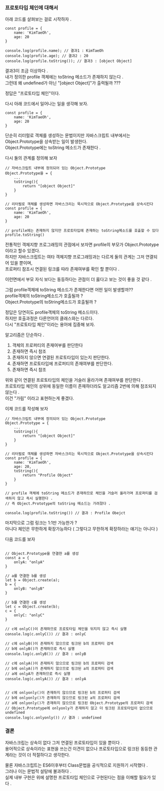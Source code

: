 ### 프로토타입 체인에 대해서

아래 코드를 살펴보는 걸로 시작하자 .

```
const profile = {
    name: 'KimTaeOh',
    age: 20
}

console.log(profile.name); // 결과1 : KimTaeOh
console.log(profile.age); // 결과2 : 20
console.log(profile.toString()); // 결과3 : [object Object]
```

결과3이 조금 이상하다 .  
내가 정의한 profile 객체에는 toString 메소드가 존재하지 않는다 .  
그런데 왜 undefined가 아닌 "[object Object]"가 출력될까 ???

정답은 "프로토타입 체인"이다.

다시 아래 코드에서 일어나는 일을 생각해 보자.

```
const profile = {
    name: 'KimTaeOh',
    age: 20
}
```

단순히 리터럴로 객체를 생성하는 문법이지만 자바스크립트 내부에서는 Object.Prototype을 상속받는 일이 발생한다.  
Object.Prototype에는 toString 메소드가 존재한다 .

다시 둘의 관계를 정의해 보자

```
// 자바스크립트 내부에 정의되어 있는 Object.Prototype
Object.Prototype을 = {
    ...
    toString(){
        return "[object Object]"
    }
}

// 리터럴로 객체를 생성하면 자바스크리는 묵시적으로 Object.Prototype을 상속시킨다
const profile = {
    name: 'KimTaeOh',
    age: 20
}

// profile에는 존재하지 않지만 프로토타입에 존재하는 toString메소드를 호출할 수 있다
profile.toString()
```

전통적인 객체지향 프로그래밍의 관점에서 보자면 profile의 부모가 Object.Prototype이라고 할수 있겠다.  
하지만 자바스크립트는 여타 객체지향 프로그래밍과는 다르게 둘의 관계는 그저 연결되어 있을 뿐이며,  
프로퍼티 참조시 연결된 링크를 따라 존재여부를 확인 할 뿐이다 .

이런면에서 부모 자식 보다는 동등하다는 관점이 더 옳다고 보는 것이 좋을 것 같다 .

그럼 profile객체에 toString 메소드가 존재한다면 어떤 일이 발생할까??  
profile객체의 toString메소드가 호출될까 ?  
Object.Prototype의 toString메소드가 호출될까 ?

정답은 당연히도 profile객체의 toString 메소드이다.  
하지만 호출과정은 다른언어의 클래스와는 다르다.  
다시 "프로토타입 체인"이라는 용어에 집중해 보자.

알고리즘은 단순하다 .

1. 객체의 프로퍼티의 존재여부를 판단한다
2. 존재하면 즉시 참조
3. 존재하지 않으면 연결된 프로토타입이 있는지 판단한다.
4. 존재하면 프로토타입에 프로퍼티의 존재여부를 판단한다.
5. 존재하면 즉시 참조

위와 같이 연결된 프로토타입의 체인을 거슬러 올라가며 존재여부를 판단한다 .  
프로토타입 체인의 상위에 동일한 이름이 존재하더라도 알고리즘 2번에 의해 참조되지 않는다 .  
이건 "가림" 이라고 표현하는게 좋겠다.

이제 코드를 작성해 보자

```
// 자바스크립트 내부에 정의되어 있는 Object.Prototype
Object.Prototype = {
    ...
    toString(){
        return "[object Object]"
    }
}

// 리터럴로 객체를 생성하면 자바스크리는 묵시적으로 Object.Prototype을 상속시킨다
const profile = {
    name: 'KimTaeOh',
    age: 20,
    toString(){
        return "Profile Object"
    }
}

// profile 객체에 toString 메소드가 존재하므로 체인을 거슬러 올라가며 프로퍼티를 검색하지 않고 즉시 실행한다 .
// 즉 Object.Prototype의 toString 메소드는 가려졌다 .

console.log(profile.toString()) // 결과 : Profile Obejct
```

마지막으로 그럼 링크는 1:1만 가능한가 ?  
아니다 체인은 무한하게 확장가능하다 ( 그렇다고 무한하게 확장하라는 얘기는 아니다 )

다음 코드를 보자

```

// Object.Prototype을 연결한 a를 생성
const a = {
    onlyA: "onlyA"
}

// a를 연결한 b를 생성
let b = Object.create(a);
b = {
    onlyB: "onlyB"
}

// b를 연결한 c를 생성
let c = Object.create(b);
c = {
    onlyC: "onlyC"
}

// c에 onlyC()이 존재하므로 프로토타입 체인을 뒤지지 않고 즉시 실행
console.log(c.onlyC()) // 결과 : onlyC

// c에 onlyB()이 존재하지 않으므로 링크된 b의 프로퍼티 검색
// b에 onlyB()가 존재하므로 즉시 실행
console.log(c.onlyB()) // 결과 : onlyB

// c에 onlyA()이 존재하지 않으므로 링크된 b의 프로퍼티 검색
// b에 onlyA()가 존재하지 않으므로 링크된 a의 프로퍼티 검색
// a에 onlyA가 존재하므로 즉시 실행
console.log(c.onlyA()) // 결과 : onlyA


// c에 onlyonly()이 존재하지 않으므로 링크된 b의 프로퍼티 검색
// b에 onlyonly()가 존재하지 않으므로 링크된 a의 프로퍼티 검색
// a에 onlyonly()가 존재하지 않으므로 링크된 Object.Prototype의 프로퍼티 검색
// Object.Prototype에 onlyonly가 존재하지 않고 더 링크된 프로토타입이 없으므로 undefined
console.log(c.onlyonly()) // 결과 : undefined

```

### 결론

자바스크립는 상속이 없다 그저 연결된 프로토타입이 있을 뿐이다 .  
용어적으로 상속이라는 표현을 쓰는건 이견이 없으나 프로토타입으로 링크된 동등한 관계라는 것이 더 적절하다고 생각한다.

물론 자바스크립트는 ES6이후부터 Class문법을 공식적으로 지원하기 시작했다 .  
그러나 이는 문법적 설탕에 불과하다 .  
실제 내부 구현은 위에 설명한 프로토타입 체인으로 구현된다는 점을 이해할 필요가 있다 .
